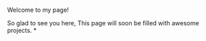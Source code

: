 Welcome to my page!

  So glad to see you here, 
   This page will soon be filled with awesome projects. *
